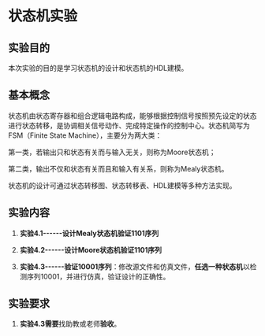 # 状态机实验

## 实验目的

本次实验的目的是学习状态机的设计和状态机的HDL建模。

## 基本概念

状态机由状态寄存器和组合逻辑电路构成，能够根据控制信号按照预先设定的状态进行状态转移，是协调相关信号动作、完成特定操作的控制中心。状态机简写为FSM（Finite State Machine），主要分为两大类：

第一类，若输出只和状态有关而与输入无关，则称为Moore状态机；

第二类，输出不仅和状态有关而且和输入有关系，则称为Mealy状态机。

状态机的设计可通过状态转移图、状态转移表、HDL建模等多种方法实现。

## 实验内容

1.  **实验4.1------设计Mealy状态机验证1101序列**

2.  **实验4.2------设计Moore状态机验证1101序列**

3.  **实验4.3------验证10001序列**：修改源文件和仿真文件，**任选一种状态机**以检测序列10001，并进行仿真，验证设计的正确性。

## 实验要求

1.  **实验4.3需要**找助教或老师**验收**。
